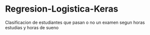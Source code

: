 # Regresion-Logistica-Keras
Clasificacion de estudiantes que pasan o no un examen segun horas estudias y horas de sueno
